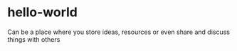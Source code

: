 # hello-world
Can be a place where you store ideas, resources or even share and discuss things with others
